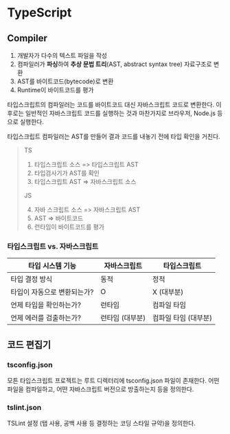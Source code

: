 # TypeScript

## Compiler

1. 개발자가 다수의 텍스트 파일을 작성
2. 컴파일러가 **파싱**하여 **추상 문법 트리**(AST, abstract syntax tree) 자료구조로 변환
3. AST를 바이트코드(bytecode)로 변환
4. Runtime이 바이트코드를 평가

타입스크립트의 컴파일러는 코드를 바이트코드 대신 자바스크립트 코드로 변환한다. 이후로는 일반적인 자바스크립트 코드를 실행하는 것과 마찬가지로 브라우저, Node.js 등으로 실행한다.

타입스크립트 컴파일러는 AST를 만들어 결과 코드를 내놓기 전에 타입 확인을 거친다.

> TS
>
> 1. 타입스크립트 소스 => 타입스크립트 AST
> 2. 타입검사기가 AST를 확인
> 3. 타입스크립트 AST => 자바스크립트 소스
>
> JS
>
> 4. 자바 스크립트 소스 => 자바스크립트 AST
> 5. AST => 바이트코드
> 6. 런타임이 바이트코드를 평가

### 타입스크립트 vs. 자바스크립트

| 타입 시스템 기능            | 자바스크립트    | 타입스크립트         |
| --------------------------- | --------------- | -------------------- |
| 타입 결정 방식              | 동적            | 정적                 |
| 타입이 자동으로 변환되는가? | O               | X (대부분)           |
| 언제 타입을 확인하는가?     | 런타임          | 컴파일 타임          |
| 언제 에러를 검출하는가?     | 런타임 (대부분) | 컴파일 타임 (대부분) |

## 코드 편집기

### tsconfig.json

모튼 타입스크립트 프로젝트는 루트 디렉터리에 tsconfig.json 파일이 존재한다. 어떤 파일을 컴파일하고, 어떤 자바스크립트 버전으로 방출하는지 등을 정의한다.

### tslint.json

TSLint 설정 (탭 사용, 공백 사용 등 결정하는 코딩 스타일 규약)을 정의한다.

